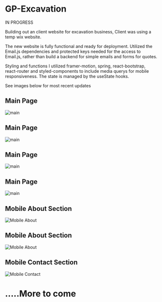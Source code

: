 # GP-Excavation
IN PROGRESS

Building out an client website for excavation business, Client was using a temp wix website.

The new website is fully functional and ready for deployment. Utilized the Email.js dependencies and protected keys needed for the access to Email.js, rather than build a backend for simple emails and forms for quotes.

 Styling and functions I utilized framer-motion, spring, react-bootstrap, react-router and styled-components to include media querys for mobile responsiveness. The state is managed by the useState hooks. 

See images below for most recent updates
## Main Page
![main](https://raw.githubusercontent.com/GregPetropoulos/GP-Excavation/main/src/images/rm1.png)

## Main Page
![main](https://raw.githubusercontent.com/GregPetropoulos/GP-Excavation/main/src/images/rm2.png)

## Main Page
![main](https://raw.githubusercontent.com/GregPetropoulos/GP-Excavation/main/src/images/rm3.png)

## Main Page
![main](https://raw.githubusercontent.com/GregPetropoulos/GP-Excavation/main/src/images/rm4.png)


## Mobile About Section
![Mobile About](https://raw.githubusercontent.com/GregPetropoulos/GP-Excavation/main/src/images/rm5.png)

## Mobile About Section
![Mobile About](https://raw.githubusercontent.com/GregPetropoulos/GP-Excavation/main/src/images/rm6.png)

## Mobile Contact Section
![Mobile Contact](https://raw.githubusercontent.com/GregPetropoulos/GP-Excavation/main/src/images/rm7.png)


# .....More to come


